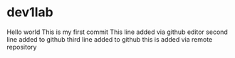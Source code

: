 
# dev1lab
Hello world
This is my first commit
This line added via github editor
second line added to github
third line added to github
this is added via remote repository
